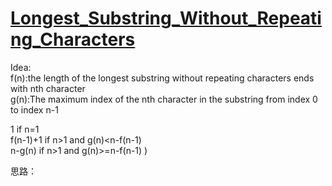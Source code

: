 # [Longest_Substring_Without_Repeating_Characters](https://leetcode.com/problems/longest-substring-without-repeating-characters/)

Idea:  
f(n):the length of the longest substring without repeating characters ends with nth character  
g(n):The maximum index of the nth character in the substring from index 0 to index n-1  
<script id="MathJax-script" async src="https://cdn.jsdelivr.net/npm/mathjax@3/es5/tex-mml-chtml.js">
f(x) =\begin{cases}1 &n=1\\f(n-1)+1 &n>1,g(n)<n-f(n-1)\\n-g(n)&n>1,g(n)>=n-f(n-1) )\end{cases}
</script>
1 if n=1  
f(n-1)+1 if n>1 and g(n)<n-f(n-1)  
n-g(n) if n>1 and g(n)>=n-f(n-1) )
 

思路：